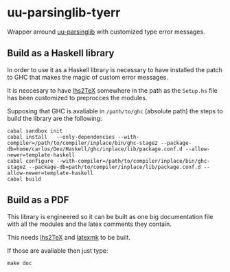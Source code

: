 # uu-parsinglib-tyerr

Wrapper arround
[uu-parsinglib](https://hackage.haskell.org/package/uu-parsinglib) with
customized type error messages.

## Build as a Haskell library

In order to use it as a Haskell library is necessary to have installed the
patch to GHC that makes the magic of custom error messages.

It is neccesary to have [lhs2TeX](https://www.andres-loeh.de/lhs2tex/) somewhere
in the path as the `Setup.hs` file has been customized to preprocces the
modules.

Supposing that GHC is avaliable in `/path/to/ghc` (absolute path) the steps to build the library are the
following:

```
cabal sandbox init
cabal install   --only-dependencies --with-compiler=/path/to/compiler/inplace/bin/ghc-stage2 --package-db=home/carlos/Dev/Haskell/ghc/inplace/lib/package.conf.d --allow-newer=template-haskell
cabal configure --with-compiler=/path/to/compiler/inplace/bin/ghc-stage2 --package-db=path/to/compiler/inplace/lib/package.conf.d --allow-newer=template-haskell
cabal build
```

## Build as a PDF

This library is engineered so it can be built as one big documentation file with
all the modules and the latex comments they contain.

This needs [lhs2TeX](https://www.andres-loeh.de/lhs2tex/) and
[latexmk](https://www.ctan.org/pkg/latexmk/) to be built.

If those are avaliable then just type:

```
make doc
```
